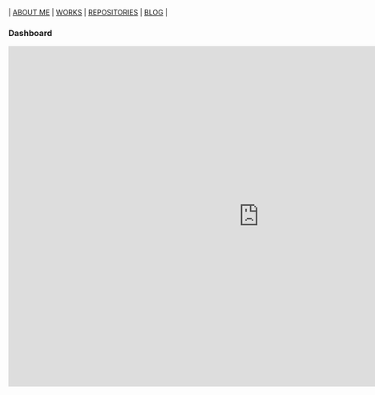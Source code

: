 |   [ABOUT ME](README.md)  |  [WORKS](works.md)  |  [REPOSITORIES](repositories.md)  |  [BLOG](blog.md)  | 

<h3> Dashboard </h3>

<iframe title="PCR_TMI - versión_2" width="1000" height="680" src="https://app.powerbi.com/view?r=eyJrIjoiMjM0MjkzOTYtYWQ5NS00OGM4LWIyYmMtYmQzMWI0ZjdjYWM5IiwidCI6ImI0NzYxY2VlLTlkYWQtNDc3MS05ZjQ3LTVmYjc4Y2MxYjRhYSIsImMiOjR9" frameborder="0" allowFullScreen="true"></iframe>
